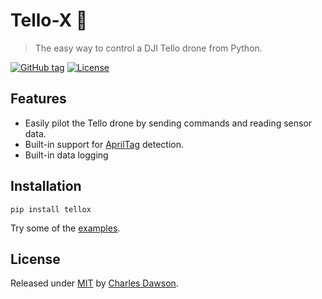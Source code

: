 # Tello-X 🚁
> The easy way to control a DJI Tello drone from Python.

[![GitHub tag](https://img.shields.io/github/tag/dawsonc/tello-x?include_prereleases=&sort=semver)](https://github.com/dawsonc/tello-x/releases/)
[![License](https://img.shields.io/badge/License-MIT-blue)](#license)

## Features

- Easily pilot the Tello drone by sending commands and reading sensor data.
- Built-in support for [AprilTag](https://april.eecs.umich.edu/software/apriltag) detection.
- Built-in data logging

## Installation

`pip install tellox`

Try some of the [examples](https://github.com/dawsonc/tello-x/scripts).

## License

Released under [MIT](/LICENSE) by [Charles Dawson](https://github.com/dawsonc).
